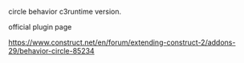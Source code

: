 
circle behavior c3runtime version.

official plugin page

https://www.construct.net/en/forum/extending-construct-2/addons-29/behavior-circle-85234
